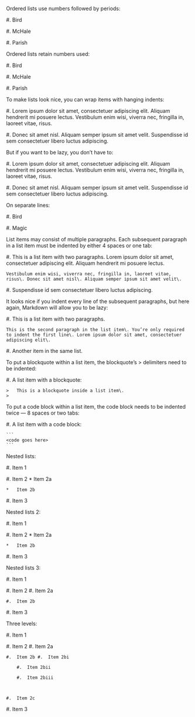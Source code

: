 ﻿Ordered lists use numbers followed by periods\:

#.	Bird

#.	McHale

#.	Parish


Ordered lists retain numbers used\:

#.	Bird

#.	McHale

#.	Parish


To make lists look nice, you can wrap items with hanging indents\:

#.	Lorem ipsum dolor sit amet, consectetuer adipiscing elit\. Aliquam hendrerit mi posuere lectus\. Vestibulum enim wisi, viverra nec, fringilla in, laoreet vitae, risus\.

#.	Donec sit amet nisl\. Aliquam semper ipsum sit amet velit\. Suspendisse id sem consectetuer libero luctus adipiscing\.


But if you want to be lazy, you don’t have to\:

#.	Lorem ipsum dolor sit amet, consectetuer adipiscing elit\. Aliquam hendrerit mi posuere lectus\. Vestibulum enim wisi, viverra nec, fringilla in, laoreet vitae, risus\.

#.	Donec sit amet nisl\. Aliquam semper ipsum sit amet velit\. Suspendisse id sem consectetuer libero luctus adipiscing\.


On separate lines\:

#.	Bird
	

#.	Magic
	


List items may consist of multiple paragraphs\. Each subsequent paragraph in a list item must be indented by either 4 spaces or one tab\:

#.	This is a list item with two paragraphs\. Lorem ipsum dolor sit amet, consectetuer adipiscing elit\. Aliquam hendrerit mi posuere lectus\.
	
	Vestibulum enim wisi, viverra nec, fringilla in, laoreet vitae, risus\. Donec sit amet nisl\. Aliquam semper ipsum sit amet velit\.
	

#.	Suspendisse id sem consectetuer libero luctus adipiscing\.
	


It looks nice if you indent every line of the subsequent paragraphs, but here again, Markdown will allow you to be lazy\:

#.	This is a list item with two paragraphs\.
	
	This is the second paragraph in the list item\. You’re only required to indent the first line\. Lorem ipsum dolor sit amet, consectetuer adipiscing elit\.
	

#.	Another item in the same list\.
	


To put a blockquote within a list item, the blockquote’s \> delimiters need to be indented\:

#.	A list item with a blockquote\:
	
	>	This is a blockquote inside a list item\.
	>	
	


To put a code block within a list item, the code block needs to be indented twice — 8 spaces or two tabs\:

#.	A list item with a code block\:
	
	```
	<code goes here>
	```
	


Nested lists\:

#.	Item 1

#.	Item 2 *	Item 2a
	
	*	Item 2b
	
	

#.	Item 3


Nested lists 2\:

#.	Item 1

#.	Item 2 *	Item 2a
	
	*	Item 2b
	
	

#.	Item 3


Nested lists 3\:

#.	Item 1

#.	Item 2 #.	Item 2a
	
	#.	Item 2b
	
	

#.	Item 3


Three levels\:

#.	Item 1

#.	Item 2 #.	Item 2a
	
	#.	Item 2b #.	Item 2bi
		
		#.	Item 2bii
		
		#.	Item 2biii
		
		
	
	#.	Item 2c
	
	

#.	Item 3


